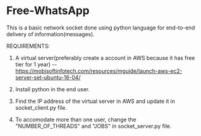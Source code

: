 # Free-WhatsApp
This is a basic network socket done using python language for end-to-end delivery of information(messages).

REQUIREMENTS:
1. A virtual server(preferably create a account in AWS because it has free tier for 1 year) -- https://mobisoftinfotech.com/resources/mguide/launch-aws-ec2-server-set-ubuntu-16-04/

2. Install python in the end user. 

3. Find the IP address of the virtual server in AWS and update it in socket_client.py file.

4. To accomodate more than one user, change the "NUMBER_OF_THREADS" and "JOBS" in socket_server.py file.
